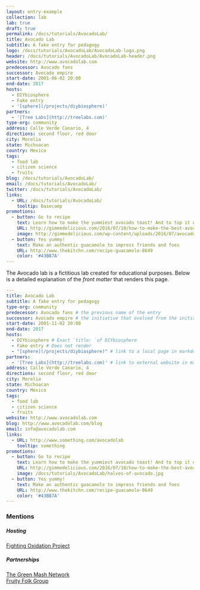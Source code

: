 ```yaml
---
layout: entry-example
collection: lab
lab: true
draft: true
permalink: /docs/tutorials/AvocadoLab/
title: Avocado Lab
subtitle: A fake entry for pedagogy
logo: /docs/tutorials/AvocadoLab/AvocadoLab-logo.png
header: /docs/tutorials/AvocadoLab/AvocadoLab-header.png
website: http://www.avocadolab.com
predecessor: Avocado fans
successor: Avocado empire
start-date: 2001-06-02 20:00
end-date: 2017
hosts:
  - DIYbiosphere
  - Fake entry
  - '[sphere](/projects/diybiosphere)'
partners:
  - '[Tree Labs](http://treelabs.com)'
type-org: community
address: Calle Verde Canario, 4
directions: second floor, red door
city: Morelia
state: Michoacan
country: Mexico
tags:
  - food lab
  - citizen science
  - fruits
blog: /docs/tutorials/AvocadoLab/
email: /docs/tutorials/AvocadoLab/
twitter: /docs/tutorials/AvocadoLab/
links:
  - URL: /docs/tutorials/AvocadoLab/
    tooltip: Basecamp
promotions:
  - button: Go to recipe
    text: Learn how to make the yummiest avocado toast! And to top it off with a nice poached egg
    URL: http://gimmedelicious.com/2016/07/10/how-to-make-the-best-avocado-toast-with-eggs/
    image: http://gimmedelicious.com/wp-content/uploads/2016/07/avocado-toast-7-of-13.jpg
  - button: Yes yummy!
    text: Make an authentic guacamole to impress friends and foes
    URL: http://www.thekitchn.com/recipe-guacamole-8649
    color: '#43BB7A'  
---
```


The Avocado lab is a fictitious lab created for educational purposes. Below is a detailed explanation of the _front matter_ that renders this page.

```yaml
---
title: Avocado Lab
subtitle: A fake entry for pedagogy
type-org: community
predecessor: Avocado fans # the previous name of the entry
successor: Avocado empire # the initiative that evolved from the initiative
start-date: 2001-11-02 20:00
end-date: 2017
hosts:
  - DIYbiosphere # Exact `title: `of DIYbiosphere
  - Fake entry # Does not render
  - "[sphere](/projects/diybiosphere)" # link to a local page in markdown link wrapped in ""
partners:
  - '[Tree Labs](http://treelabs.com)' # link to external website in markdown link wrapped in ''
address: Calle Verde Canario, 4
directions: second floor, red door
city: Morelia
state: Michoacan
country: Mexico
tags:
  - food lab
  - citizen science
  - fruits
website: http://www.avocadolab.com
blog: http://www.avocadolab.com/blog
email: info@avocadolab.com
links:
  - URL: http://www.something.com/avocadolab
    tooltip: something
promotions:
  - button: Go to recipe
    text: Learn how to make the yummiest avocado toast! And to top it off with a nice poached egg
    URL: http://gimmedelicious.com/2016/07/10/how-to-make-the-best-avocado-toast-with-eggs/
    image: /docs/tutorials/AvocadoLab/halves-of-avocado.jpg
  - button: Yes yummy!
    text: Make an authentic guacamole to impress friends and foes
    URL: http://www.thekitchn.com/recipe-guacamole-8649
    color: '#43BB7A'      
---
```

<h3 class="ui horizontal divider header">
  <i class="far fa-at"></i> Mentions
</h3>

<h5 class="ui header">Hosting</h5>
<div class="ui list">
  <div class="item"><a href="">Fighting Oxidation Project</a></div>
</div>

<h5 class="ui header">Partnerships</h5>
<div class="ui list">
  <div class="item"><a href="">The Green Mash Network</a></div>
  <div class="item"><a href="">Fruity Folk Group</a></div>
</div>
